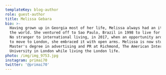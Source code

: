 ```yaml
---
templateKey: blog-author
role: guest-author
title: Melissa Gebara
bio: >-
  Having grown up in Georgia most of her life, Melissa always had an itch to see
  the world. She ventured off to Sao Paulo, Brazil in 1998 to live for 2 years.
  No stranger to international living, in 2017, when an opportunity arose again
  to move to London, she embraced it with open arms. Melissa is now studying a
  Master's degree in advertising and PR at Richmond, The American International
  University in London while living the London life.
photo: /img/img_9753.jpg
instagram: primai70
twitter: '@primai70'
---
```


